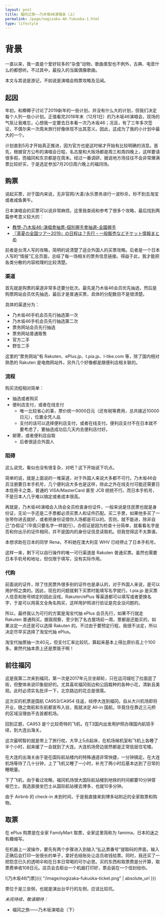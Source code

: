 ```yaml
---
layout: post
title: 福冈之旅——乃木坂46演唱会（上）
permalink: /page/nogizaka-46-fukuoka-1.html
type: lifestyle
---
```


# 背景

一直以来，我一直是个爱好较多的“杂食”动物，歌曲类型也不例外，古典、电音什么的都想听。不过其中，最投入的当属偶像歌曲。

本文与其说是游记，不如说是演唱会购票攻略及见闻。

## 起因

年初，和椰椰子讨论了2019新年的一些计划，并没有什么大的计划，但我们决定每个人列一些小计划。正值看完2018年末（12月1日）的乃木坂46演唱会，现场的气氛让我难忘，心想我一定要去日本看一次乃木坂46；况且，有了三年多次签证，不偶尔来一次周末旅行好像体现不出其意义。因此，这成为了我的小计划中最大的一个。

计划直到5月才开始真正推进，因为官方也是这时候才开始有比较明确的消息。首先，根据官方公布的演唱会日程，名古屋和大阪场都是周三和周四晚上，这样要请很多假，而福冈和东京都是在周末。经过一番调研，据说地方场往往不会非常爆满票比较好买，于是选定参加7月20日周六晚上的福冈场。

## 购票

说起买票，对于国内来说，无非官网/大麦/永乐票务进行一波秒杀，秒不到去淘宝或者咸鱼黄牛。

日本演唱会的买票可以说非常麻烦。这里我查阅和参考了很多个攻略，最后找到两篇参考意义较大的：

* [教學-乃木坂46-演唱會抽票-個別握手會抽選-全國握手](https://tokyo-mo.com/2018/03/%E6%95%99%E5%AD%B8-%E4%B9%83%E6%9C%A8%E5%9D%8246-%E6%BC%94%E5%94%B1%E6%9C%83%E6%8A%BD%E7%A5%A8-%E5%80%8B%E5%88%A5%E6%8F%A1%E6%89%8B%E6%9C%83%E6%8A%BD%E9%81%B8-%E5%85%A8%E5%9C%8B%E6%8F%A1%E6%89%8B/)
* [『真夏の全国ツアー2019』の日程は？先行・一般販売などチケット情報まとめ](https://yuyan-pace.com/nogizaka46-live-summer-nationwide-tour-2019-information/)

前者是台湾人写的攻略，简明的说清楚了适合外国人的买票攻略。后者是一个日本人写的“情报”汇总页面，总结了每一场相关的票务信息链接。得益于此，我才能把各类分散的内容梳理的比较清楚。

### 渠道

首先就是购票的渠道非常多还要分批次。最先是乃木坂46会员优先抽选，然后是购票网站会员优先抽选，最后才是普通买票，具体的分配数目不是很清楚。

具体的渠道分为：

* 乃木坂46手机会员先行抽选第一次
* 乃木坂46手机会员先行抽选第二次
* 票务网站会员先行抽选
* 票务网站普通贩售
* 官方二手
* 野生二手

这里的“票务网站”有 Rakuten、ePlus.jp、t.pia.jp、l-tike.com 等，除了国内相对熟悉的 Rakuten 是电商网站外，另外几个好像都是跟便利店相关联的。

### 流程

购买流程相对简单：

* 抽选或者购买
* 便利店支付，或者在线支付
    * 唯一比较省心的事，票价统一9000日元（还有税等费用，总共接近10000日元），位置全凭人品
    * 支付的话可以选择便利店支付，或者在线支付。便利店支付不在日本就不要考虑了，要抽选成功后几天内去便利店付好。
* 邮寄，或者便利店自取
    * 后者很适合外国人

### 阻碍

这么说完，看似也没有很复杂，对吧？这下开始说下坑点。

简单的说，就是上面说的一堆渠道，对于外国人来说大多都不可行。乃木坂46会员注册要日本手机号，几个便利店大多也是这样，除此之外在线支付可能还需要日本信用卡之类，普通的 VISA/MasterCard 甚至 JCB 统统不行。而日本手机号，不是日本人几乎难以搞定或者成本很高。

再就是，乃木坂46演唱会入场会全员检查身份证件，一般来说是住民票也就是身份证，无论一手还是二手票都必须买票人和证件匹配。买二手票，如果他多买了一张带你进去就好，或者把身份证借你入场都是可以的。否则，就不能进，除非自己”办假证“（毕竟只要名字一样就行）。办假证是因为检查十分简单，就看看名字是否和你出示的证件相同，并不是国内的身份证信息读取机。但我觉得这不太靠谱。

本想求助在日本的同学 Rena，不料她在澳大利亚 WHV 已经停止了日本手机号。

这样一来，剩下可以自行操作的唯一可行渠道是 Rakuten 普通买票。虽然也需要日本手机号和地址，但仅限于填写，没有实际作用。

### 代购

前面说的证件，除了住民票外很多别的证件也是承认的，对于外国人来说，是可以用护照之类的。因此，现在的问题就剩下买票时能填写名字就行。t.pia.jp 是买票人信息和账号绑定的因此没戏，Rakuten/ePlus 等渠道都可以填写或者更换名字，于是可以用英文全角名购买，这样用护照进行验证是完全没问题的。

所以，最终我认为可行的方案是淘宝代抽 ePlus 会员先行，如果不行就走 Rakuten 普通购买。据我观察，至少到了名古屋场前一周，票都是还能买的，如果淡定一点还是可以选择 Rakuten 的。不过由于要预定行程，我很不淡定，所以决定尽早买选择了淘宝代抽 ePlus。

淘宝代抽票抽一次40元，但支付汇率比较坑，算起来基本上得比原价高上个100多。果然代抽本质上还是票贩子啊！

## 前往福冈

这是我第二次来到福冈，第一次是2017年元旦坐邮轮，只在运河城吃了拉面逛了街，但整体来说印象挺好的。尤其喜欢福冈街边和公园栽种的各种小花，清新且美观。此时必须实名批评一下，北京路边的花总是很蔫。

这次买的机票是国航 CA953/CA954 往返，经停大连到福冈。自从大兴机场即将开业，随之南航和东航都宣布入驻，我就决定 All-in 国航，毕竟住在靠近三元桥的区域没理由不去首都机场。

回到正题，CA953 是个比较奇特的飞机，在T3国内出发用护照办理国内航班手续，到大连出海关。

这次最明智的就是带上了旅行枕，大早上5点起床，在机场候机室和飞机上各睡了半个小时，起来缓了一会就到了大连。大连机场旁边居然都是正常低层住宅楼。

在大连的出海关由于是在国际航站楼内的特殊通道非常快捷，一分钟搞定。在大连机场等待了几十分钟，上了飞机又睡了一小时，补充了两小时后基本达到了日常的睡眠量。

下了飞机，由于看过攻略，福冈机场很大国际航站楼到地铁的时间都要10分钟穿梭巴士。我选直接坐巴士从国际航站楼去博多，也就10多分钟。

由于 Airbnb 的 check-in 未到时间，于是我直接来到博多站附近的全家取票和购物。

## 取票

在 ePlus 购票是在全家 FamilyMart 取票，全家这里简称为 famima，日本的迷之有趣缩写。

在机器上一波操作，要先有两个步骤进入到输入“払込票番号”提取码的界面，输入正确后会打印一张很长的单子，拿好去结账处让店员收钱给票。同时，我还买了一把怨念已久的透明伞和在日本日常喝的可尔必思。买的东西和取票费是分开算，取票费单收108日元。店员会去柜台一个机器打印好，票会装在一个信封给你。

![乃木坂46门票]({{ "/image/nogizaka-fukuoka-ticket.png" | absolute_url }})

票位于是三垒侧，也就是演出台平行的左侧，应该比较坑。

_未完待续，敬请期待：_

* 福冈之旅——乃木坂演唱会（下）
